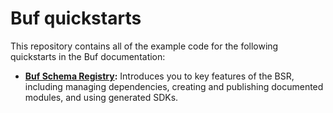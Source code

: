 # Buf quickstarts

This repository contains all of the example code for the following quickstarts in the Buf documentation:

- **[Buf Schema Registry][bsr]:** Introduces you to key features of the BSR, including managing dependencies, creating and
  publishing documented modules, and using generated SDKs.

[bsr]: https://buf.build/docs/bsr/quickstart
